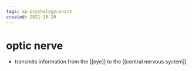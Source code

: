 ```yaml
---
tags: ap-psychology/unit4 
created: 2021-10-20
---
```


# optic nerve

- transmits information from the [[eye]] to the [[central nervous system]] 
